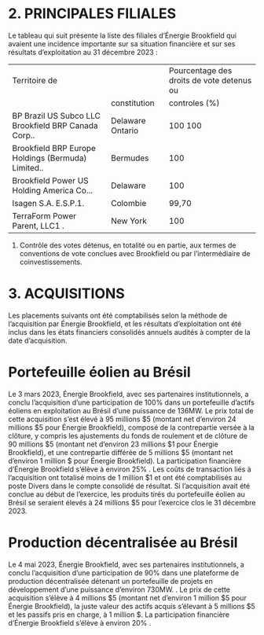 # 2. PRINCIPALES FILIALES

Le tableau qui suit présente la liste des filiales d’Énergie Brookfield qui avaient une incidence importante sur sa situation financière et sur ses résultats d’exploitation au 31 décembre 2023 :

<table><tr><td colspan="2">Territoire de</td><td>Pourcentage des droits de vote detenus ou</td></tr><tr><td></td><td>constitution</td><td>controles (%)</td></tr><tr><td>BP Brazil US Subco LLC Brookfield BRP Canada Corp..</td><td>Delaware Ontario</td><td>100 100</td></tr><tr><td>Brookfield BRP Europe Holdings (Bermuda) Limited..</td><td>Bermudes</td><td>100</td></tr><tr><td>Brookfield Power US Holding America Co...</td><td>Delaware</td><td>100</td></tr><tr><td>Isagen S.A. E.S.P.1.</td><td>Colombie</td><td>99,70</td></tr><tr><td>TerraForm Power Parent, LLC1 .</td><td>New York</td><td>100</td></tr></table>

1) Contrôle des votes détenus, en totalité ou en partie, aux termes de conventions de vote conclues avec Brookfield ou par l’intermédiaire de coinvestissements.

# 3. ACQUISITIONS

Les placements suivants ont été comptabilisés selon la méthode de l’acquisition par Énergie Brookfield, et les résultats d’exploitation ont été inclus dans les états financiers consolidés annuels audités à compter de la date d’acquisition.

# Portefeuille éolien au Brésil

Le 3 mars 2023, Énergie Brookfield, avec ses partenaires institutionnels, a conclu l’acquisition d’une participation de $100 \%$ dans un portefeuille d’actifs éoliens en exploitation au Brésil d’une puissance de $1 3 6 \mathrm { M W } .$ Le prix total de cette acquisition s’est élevé à 95 millions $\$ 5$ (montant net d’environ 24 millions $\$ 5$ pour Énergie Brookfield), composé de la contrepartie versée à la clôture, y compris les ajustements du fonds de roulement et de clôture de 90 millions $\$ 5$ (montant net d’environ 23 millions $\$ 1$ pour Énergie Brookfield), et une contrepartie différée de 5 millions $\$ 5$ (montant net d’environ 1 million \$ pour Énergie Brookfield). La participation financière d’Énergie Brookfield s’élève à environ $2 5 \%$ . Les coûts de transaction liés à l’acquisition ont totalisé moins de 1 million $\$ 1$ et ont été comptabilisés au poste Divers dans le compte consolidé de résultat. Si l’acquisition avait été conclue au début de l’exercice, les produits tirés du portefeuille éolien au Brésil se seraient élevés à 24 millions $\$ 5$ pour l’exercice clos le 31 décembre 2023.

# Production décentralisée au Brésil

Le 4 mai 2023, Énergie Brookfield, avec ses partenaires institutionnels, a conclu l’acquisition d’une participation de $90 \%$ dans une plateforme de production décentralisée détenant un portefeuille de projets en développement d’une puissance d’environ $7 3 0 \mathrm { M W } .$ . Le prix de cette acquisition s’élève à 4 millions $\$ 5$ (montant net d’environ 1 million $\$ 5$ pour Énergie Brookfield), la juste valeur des actifs acquis s’élevant à 5 millions $\$ 5$ et les passifs pris en charge, à 1 million \$. La participation financière d’Énergie Brookfield s’élève à environ $20 \%$ .